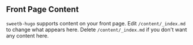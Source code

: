 ## Front Page Content

`sweetb-hugo` supports content on your front page. Edit `/content/_index.md` to change what appears here. Delete `/content/_index.md` if you don't want any content here.

